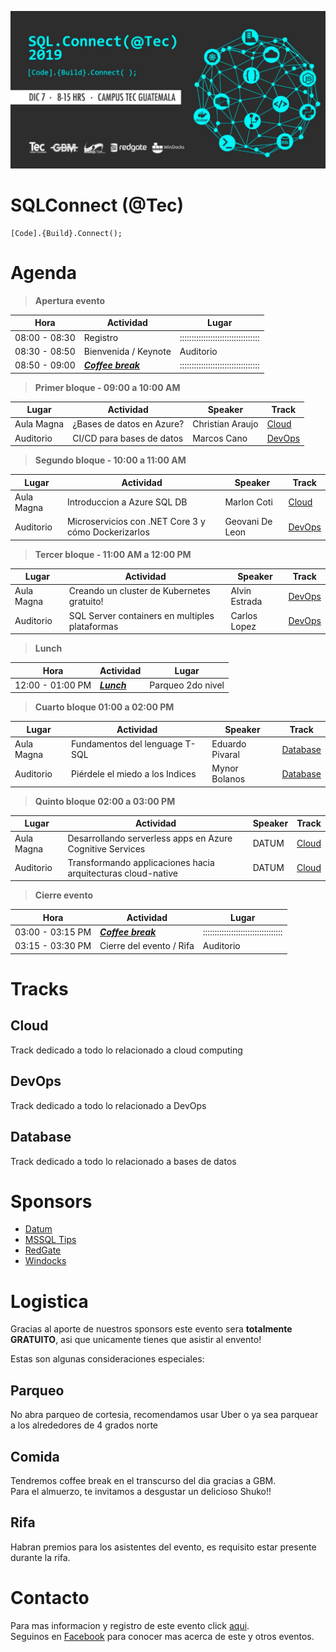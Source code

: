 ![Header](images/header.jpg)
# SQLConnect (@Tec)
```
[Code].{Build}.Connect();
```
# Agenda

>**Apertura evento**

Hora | Actividad | Lugar
--- | --- | ---
08:00 - 08:30 | Registro | ::::::::::::::::::::::::::::::::::
08:30 - 08:50 | Bienvenida / Keynote | Auditorio
08:50 - 09:00 | **_[Coffee break](#Comida)_** | ::::::::::::::::::::::::::::::::::

> **Primer bloque - 09:00 a 10:00 AM**

Lugar | Actividad | Speaker | Track
--- | --- | ---  | ---
Aula Magna | ¿Bases de datos en Azure? | Christian Araujo | [Cloud](#Cloud)
Auditorio | CI/CD para bases de datos | Marcos Cano | [DevOps](#DevOps)

> **Segundo bloque - 10:00 a 11:00 AM**

Lugar | Actividad | Speaker | Track
--- | --- | ---  | ---
Aula Magna | Introduccion a Azure SQL DB | Marlon Coti | [Cloud](#Cloud)
Auditorio | Microservicios con .NET Core 3 y cómo Dockerizarlos | Geovani De Leon | [DevOps](#DevOps)

> **Tercer bloque - 11:00 AM a 12:00 PM**

Lugar | Actividad | Speaker | Track
--- | --- | ---  | ---
Aula Magna | Creando un cluster de Kubernetes gratuito! | Alvin Estrada | [DevOps](#DevOps)
Auditorio | SQL Server containers en multiples plataformas | Carlos Lopez | [DevOps](#DevOps)

> **Lunch**

Hora | Actividad | Lugar
--- | --- | ---
12:00 - 01:00 PM | **_[Lunch](#Comida)_** | Parqueo 2do nivel

> **Cuarto bloque 01:00 a 02:00 PM**

Lugar | Actividad | Speaker | Track
--- | --- | ---  | ---
Aula Magna| Fundamentos del lenguage T-SQL | Eduardo Pivaral | [Database](#Database)
Auditorio | Piérdele el miedo a los Indices | Mynor Bolanos | [Database](#Database)

> **Quinto bloque 02:00 a 03:00 PM**

Lugar | Actividad | Speaker | Track
--- | --- | ---  | ---
Aula Magna | Desarrollando serverless apps en Azure Cognitive Services | DATUM | [Cloud](#Cloud)
Auditorio| Transformando applicaciones hacia arquitecturas cloud-native | DATUM | [Cloud](#Cloud)

> **Cierre evento**

Hora | Actividad | Lugar
--- | --- | ---
03:00 - 03:15 PM | **_[Coffee break](#Comida)_** | ::::::::::::::::::::::::::::::::::
03:15 - 03:30 PM | Cierre del evento / Rifa | Auditorio

# Tracks
## Cloud
Track dedicado a todo lo relacionado a cloud computing
## DevOps
Track dedicado a todo lo relacionado a DevOps
## Database
Track dedicado a todo lo relacionado a bases de datos

# Sponsors

* [Datum](https://www.datum.com.gt/)
* [MSSQL Tips](https://www.mssqltips.com)
* [RedGate](https://www.red-gate.com)
* [Windocks](https://windocks.com)

# Logistica
Gracias al aporte de nuestros sponsors este evento sera **totalmente GRATUITO**, asi que unicamente tienes que asistir al envento!

Estas son algunas consideraciones especiales:

## Parqueo
No abra parqueo de cortesia, recomendamos usar Uber o ya sea parquear a los alrededores de 4 grados norte

## Comida
Tendremos coffee break en el transcurso del dia gracias a GBM.  
Para el almuerzo, te invitamos a desgustar un delicioso Shuko!!

## Rifa
Habran premios para los asistentes del evento, es requisito estar presente durante la rifa.

# Contacto
Para mas informacion y registro de este evento click [aqui](https://sqlconnect_2019.eventbrite.com).  
Seguinos en [Facebook](https://www.facebook.com/groups/gtssug/) para conocer mas acerca de este y otros eventos.
